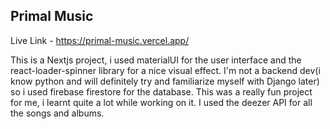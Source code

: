 ## Primal Music

Live Link - https://primal-music.vercel.app/

This is a Nextjs project, i used materialUI for the user interface
and the react-loader-spinner library for a nice visual effect.
I'm not a backend dev(i know python and will definitely try and familiarize myself with 
Django later) so i used firebase firestore for the database.
This was a really fun project for me, i learnt quite a lot while working on it.
I used the deezer API for all the songs and albums.
